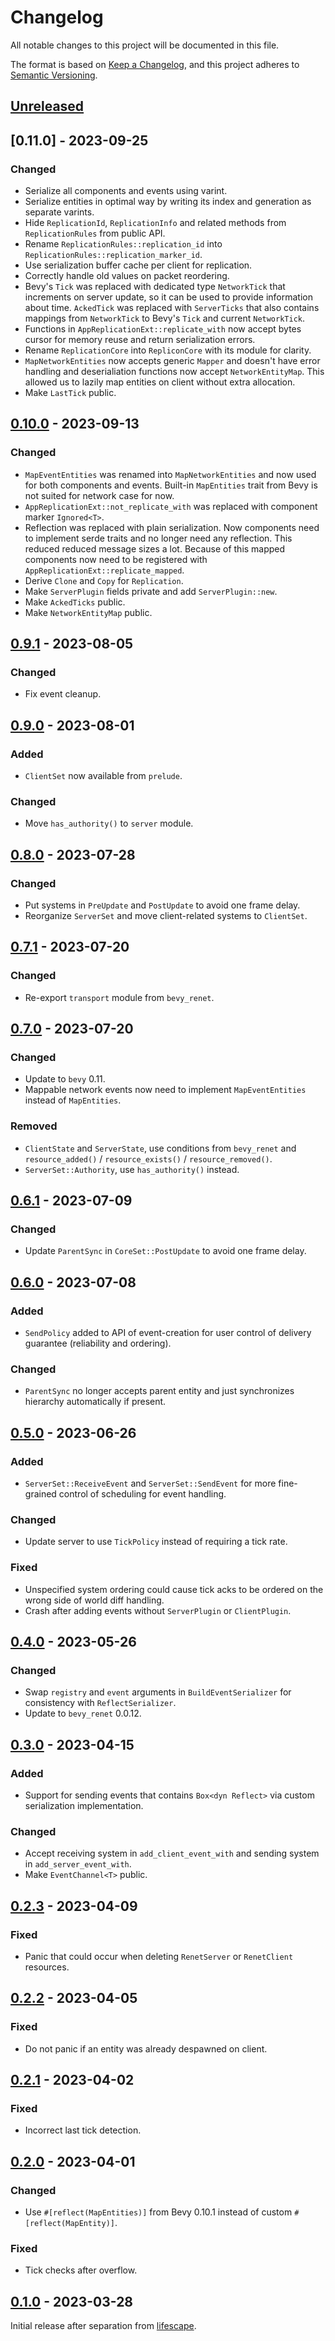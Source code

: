 # Changelog

All notable changes to this project will be documented in this file.

The format is based on [Keep a Changelog](https://keepachangelog.com/en/1.0.0/),
and this project adheres to [Semantic Versioning](https://semver.org/spec/v2.0.0.html).

## [Unreleased]

## [0.11.0] - 2023-09-25

### Changed

- Serialize all components and events using varint.
- Serialize entities in optimal way by writing its index and generation as separate varints.
- Hide `ReplicationId`, `ReplicationInfo` and related methods from `ReplicationRules` from public API.
- Rename `ReplicationRules::replication_id` into `ReplicationRules::replication_marker_id`.
- Use serialization buffer cache per client for replication.
- Correctly handle old values on packet reordering.
- Bevy's `Tick` was replaced with dedicated type `NetworkTick` that increments on server update, so it can be used to provide information about time. `AckedTick` was replaced with `ServerTicks` that also contains mappings from `NetworkTick` to Bevy's `Tick` and current `NetworkTick`.
- Functions in `AppReplicationExt::replicate_with` now accept bytes cursor for memory reuse and return serialization errors.
- Rename `ReplicationCore` into `RepliconCore` with its module for clarity.
- `MapNetworkEntities` now accepts generic `Mapper` and doesn't have error handling and deserialiation functions now accept `NetworkEntityMap`. This allowed us to lazily map entities on client without extra allocation.
- Make `LastTick` public.

## [0.10.0] - 2023-09-13

### Changed

- `MapEventEntities` was renamed into `MapNetworkEntities` and now used for both components and events. Built-in `MapEntities` trait from Bevy is not suited for network case for now.
- `AppReplicationExt::not_replicate_with` was replaced with component marker `Ignored<T>`.
- Reflection was replaced with plain serialization. Now components need to implement serde traits and no longer need any reflection. This reduced reduced message sizes a lot. Because of this mapped components now need to be registered with `AppReplicationExt::replicate_mapped`.
- Derive `Clone` and `Copy` for `Replication`.
- Make `ServerPlugin` fields private and add `ServerPlugin::new`.
- Make `AckedTicks` public.
- Make `NetworkEntityMap` public.

## [0.9.1] - 2023-08-05

### Changed

- Fix event cleanup.

## [0.9.0] - 2023-08-01

### Added

- `ClientSet` now available from `prelude`.

### Changed

- Move `has_authority()` to `server` module.

## [0.8.0] - 2023-07-28

### Changed

- Put systems in `PreUpdate` and `PostUpdate` to avoid one frame delay.
- Reorganize `ServerSet` and move client-related systems to `ClientSet`.

## [0.7.1] - 2023-07-20

### Changed

- Re-export `transport` module from `bevy_renet`.

## [0.7.0] - 2023-07-20

### Changed

- Update to `bevy` 0.11.
- Mappable network events now need to implement `MapEventEntities` instead of `MapEntities`.

### Removed

- `ClientState` and `ServerState`, use conditions from `bevy_renet` and `resource_added()` / `resource_exists()` / `resource_removed()`.
- `ServerSet::Authority`, use `has_authority()` instead.

## [0.6.1] - 2023-07-09

### Changed

- Update `ParentSync` in `CoreSet::PostUpdate` to avoid one frame delay.

## [0.6.0] - 2023-07-08

### Added

- `SendPolicy` added to API of event-creation for user control of delivery guarantee (reliability and ordering).

### Changed

- `ParentSync` no longer accepts parent entity and just synchronizes hierarchy automatically if present.

## [0.5.0] - 2023-06-26

### Added

- `ServerSet::ReceiveEvent` and `ServerSet::SendEvent` for more fine-grained control of scheduling for event handling.

### Changed

- Update server to use `TickPolicy` instead of requiring a tick rate.

### Fixed

- Unspecified system ordering could cause tick acks to be ordered on the wrong side of world diff handling.
- Crash after adding events without `ServerPlugin` or `ClientPlugin`.

## [0.4.0] - 2023-05-26

### Changed

- Swap `registry` and `event` arguments in `BuildEventSerializer` for consistency with `ReflectSerializer`.
- Update to `bevy_renet` 0.0.12.

## [0.3.0] - 2023-04-15

### Added

- Support for sending events that contains `Box<dyn Reflect>` via custom serialization implementation.

### Changed

- Accept receiving system in `add_client_event_with` and sending system in `add_server_event_with`.
- Make `EventChannel<T>` public.

## [0.2.3] - 2023-04-09

### Fixed

- Panic that could occur when deleting `RenetServer` or `RenetClient` resources.

## [0.2.2] - 2023-04-05

### Fixed

- Do not panic if an entity was already despawned on client.

## [0.2.1] - 2023-04-02

### Fixed

- Incorrect last tick detection.

## [0.2.0] - 2023-04-01

### Changed

- Use `#[reflect(MapEntities)]` from Bevy 0.10.1 instead of custom `#[reflect(MapEntity)]`.

### Fixed

- Tick checks after overflow.

## [0.1.0] - 2023-03-28

Initial release after separation from [lifescape](https://github.com/lifescapegame/lifescape).

[unreleased]: https://github.com/lifescapegame/bevy_replicon/compare/v0.10.0...HEAD
[0.10.0]: https://github.com/lifescapegame/bevy_replicon/compare/v0.9.1...v0.10.0
[0.9.1]: https://github.com/lifescapegame/bevy_replicon/compare/v0.9.0...v0.9.1
[0.9.0]: https://github.com/lifescapegame/bevy_replicon/compare/v0.8.0...v0.9.0
[0.8.0]: https://github.com/lifescapegame/bevy_replicon/compare/v0.7.1...v0.8.0
[0.7.1]: https://github.com/lifescapegame/bevy_replicon/compare/v0.7.0...v0.7.1
[0.7.0]: https://github.com/lifescapegame/bevy_replicon/compare/v0.6.1...v0.7.0
[0.6.1]: https://github.com/lifescapegame/bevy_replicon/compare/v0.6.0...v0.6.1
[0.6.0]: https://github.com/lifescapegame/bevy_replicon/compare/v0.5.0...v0.6.0
[0.5.0]: https://github.com/lifescapegame/bevy_replicon/compare/v0.4.0...v0.5.0
[0.4.0]: https://github.com/lifescapegame/bevy_replicon/compare/v0.3.0...v0.4.0
[0.3.0]: https://github.com/lifescapegame/bevy_replicon/compare/v0.2.3...v0.3.0
[0.2.3]: https://github.com/lifescapegame/bevy_replicon/compare/v0.2.2...v0.2.3
[0.2.2]: https://github.com/lifescapegame/bevy_replicon/compare/v0.2.1...v0.2.2
[0.2.1]: https://github.com/lifescapegame/bevy_replicon/compare/v0.2.0...v0.2.1
[0.2.0]: https://github.com/lifescapegame/bevy_replicon/compare/v0.1.0...v0.2.0
[0.1.0]: https://github.com/lifescapegame/bevy_replicon/releases/tag/v0.1.0
